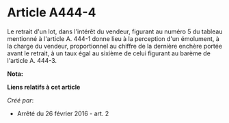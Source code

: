 # Article A444-4

Le retrait d'un lot, dans l'intérêt du vendeur, figurant au numéro 5 du tableau mentionné à l'article A. 444-1 donne lieu à
la perception d'un émolument, à la charge du vendeur, proportionnel au chiffre de la dernière enchère portée avant le
retrait, à un taux égal au sixième de celui figurant au barème de l'article A. 444-3.

**Nota:**



**Liens relatifs à cet article**

_Créé par_:

  - Arrêté du 26 février 2016 - art. 2
